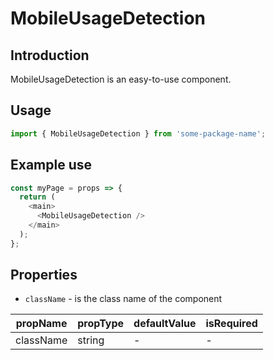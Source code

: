 # MobileUsageDetection

<!-- STORY -->

## Introduction

MobileUsageDetection is an easy-to-use component.

## Usage

```javascript
import { MobileUsageDetection } from 'some-package-name';
```

## Example use

```javascript
const myPage = props => {
  return (
    <main>
      <MobileUsageDetection />
    </main>
  );
};
```

## Properties

- `className` - is the class name of the component

| propName  | propType | defaultValue | isRequired |
| --------- | -------- | ------------ | ---------- |
| className | string   | -            | -          |
